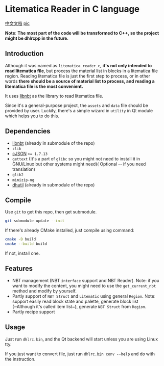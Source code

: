 # Litematica Reader in C language

[中文文档](README_zh.md)
[pic](funcshow_en.png)

**Note: The most part of the code will be transformed to C++, so the project might be dhlrcpp in the future.**

## Introduction

Although it was named as `litematica_reader_c`, **it's not only intended to read litematica file**, but process the
material list in blocks in a litematica file region. Reading litematica file is just the first step to process, or in
other words **there should be a source of material list to process, and reading a litematica file is the most
convenient.**

It uses [libnbt](https://github.com/djytw/libnbt) as the library to read litematica file.

Since it's a general-purpose project, the `assets` and `data` file should be provided by user. Luckily, there's a simple
wizard in `utility` in Qt module which helps you to do this.

## Dependencies

- [libnbt](https://github.com/djytw/libnbt) (already in submodule of the repo)
- `zlib`
- [cJSON](https://github.com/DaveGamble/cJSON) `>= 1.7.13`
- `gettext` (It's a part of `glibc` so you might not need to install it in GNU/Linux but other systems might need)(
  Optional -- if you need translation)
- `glib2`
- `minizip-ng`
- [dhutil](https://github.com/DreamHelium/dhutil) (already in submodule of the repo)

## Compile

Use `git` to get this repo, then get submodule.

```bash
git submodule update --init
```

If there's already CMake installed, just compile using command:

```bash
cmake -B build
cmake --build build
```

If not, install one.

## Features

- NBT management (NBT `interface` support and NBT Reader).
  Note: if you want to modify the content, you might need to use the `get_current_nbt` method and modify by yourself.
- Partly support of `NBT Struct` and `Litematic` using general `Region`.
  Note: support easily read block state and palette, generate block list (~Although it's called item list~), generate
  `NBT Struct` from `Region`.
- Partly recipe support

## Usage

Just run `dhlrc.bin`, and the Qt backend will start unless you are using Linux tty.

If you just want to convert file, just run `dhlrc.bin conv --help` and do with the instruction.